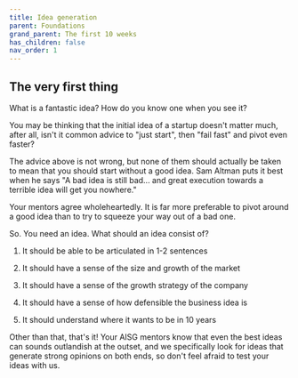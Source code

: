 ```yaml
---
title: Idea generation
parent: Foundations
grand_parent: The first 10 weeks
has_children: false
nav_order: 1
---
```


## The very first thing
  
What is a fantastic idea? How do you know one when you see it?

You may be thinking that the initial idea of a startup doesn't matter much, after all, isn't it common advice to "just start", then "fail fast" and pivot even faster?

The advice above is not wrong, but none of them should actually be taken to mean that you should start without a good idea. Sam Altman puts it best when he says "A bad idea is still bad... and great execution towards a terrible idea will get you nowhere." 

Your mentors agree wholeheartedly. It is far more preferable to pivot around a good idea than to try to squeeze your way out of a bad one. 

So. You need an idea. What should an idea consist of?

1. It should be able to be articulated in 1-2 sentences

2. It should have a sense of the size and growth of the market

3. It should have a sense of the growth strategy of the company

4. It should have a sense of how defensible the business idea is

5. It should understand where it wants to be in 10 years

Other than that, that's it! Your AISG mentors know that even the best ideas can sounds outlandish at the outset, and we specifically look for ideas that generate strong opinions on both ends, so don't feel afraid to test your ideas with us.

